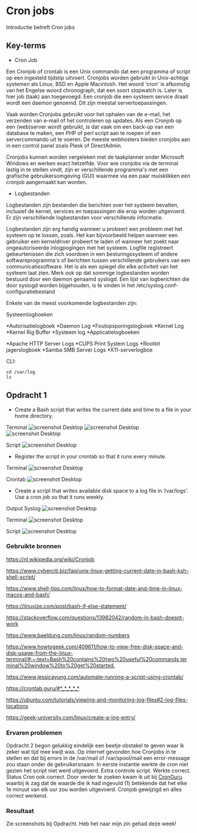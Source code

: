 # Cron jobs

Introductie betreft Cron jobs

## Key-terms

- Cron Job

Een Cronjob of crontab is een Unix commando dat een programma of script op een ingesteld tijdstip uitvoert. Cronjobs worden gebruikt in Unix-achtige systemen als Linux, BSD en Apple Macintosh. Het woord 'cron' is afkomstig van het Engelse woord chronograph, dat een soort stopwatch is. Later is hier job (taak) aan toegevoegd. Een cronjob die een systeem service draait wordt een daemon genoemd. Dit zijn meestal servertoepassingen.

Vaak worden Cronjobs gebruikt voor het ophalen van de e-mail, het verzenden van e-mail of het controleren op updates. Als een Cronjob op een (web)server wordt gebruikt, is dat vaak om een back-up van een database te maken, een PHP of perl script aan te roepen of een servercommando uit te voeren. De meeste webhosters bieden cronjobs aan in een control panel zoals Plesk of DirectAdmin.

Cronjobs kunnen worden vergeleken met de taakplanner onder Microsoft Windows en werken exact hetzelfde. Voor wie cronjobs via de terminal lastig in te stellen vindt, zijn er verschillende programma's met een grafische gebruikersomgeving (GUI) waarmee via een paar muisklikken een cronjob aangemaakt kan worden.

- Logbestanden

Logbestanden zijn bestanden die berichten over het systeem bevatten, inclusief de kernel, services en toepassingen die erop worden uitgevoerd. Er zijn verschillende logbestanden voor verschillende informatie.

Logbestanden zijn erg handig wanneer u probeert een probleem met het systeem op te lossen, zoals. Het kan bijvoorbeeld helpen wanneer een gebruiker een kerneldriver probeert te laden of wanneer het zoekt naar ongeautoriseerde inlogpogingen met het systeem. Logfile registreert gebeurtenissen die zich voordoen in een besturingssysteem of andere softwareprogramma's of berichten tussen verschillende gebruikers van een communicatiesoftware. Het is als een spiegel die elke activiteit van het systeem laat zien. Merk ook op dat sommige logbestanden worden bestuurd door een daemon genaamd syslogd. Een lijst van logberichten die door syslogd worden bijgehouden, is te vinden in het /etc/syslog.conf-configuratiebestand

Enkele van de meest voorkomende logbestanden zijn:

Systeemlogboeken

*Autorisatielogboek
*Daemon Log
*Foutopsporingslogboek
*Kernel Log
*Kernel Rig Buffer
*Systeem log
*Applicatielogboeken

*Apache HTTP Server Logs
*CUPS Print System Logs
*Rootkit jagerslogboek
*Samba SMB Server Logs
*X11-serverlogboe

CLI:

    cd /var/log
    ls

## Opdracht 1

- Create a Bash script that writes the current date and time to a file in your home directory.

Terminal
![screenshot Desktop](../00_includes/LNX/LNX011_2.png)
![screenshot Desktop](../00_includes/LNX/LNX011_3.png)
![screenshot Desktop](../00_includes/LNX/LNX011_4.png)

Script
![screenshot Desktop](../00_includes/LNX/LNX011_1.png)

- Register the script in your crontab so that it runs every minute.

Terminal
![screenshot Desktop](../00_includes/LNX/LNX011_5.png)

Crontab
![screenshot Desktop](../00_includes/LNX/LNX011_6.png)

- Create a script that writes available disk space to a log file in ‘/var/logs’. Use a cron job so that it runs weekly.

Output Syslog
![screenshot Desktop](../00_includes/LNX/LNX011_7.png)

Terminal
![screenshot Desktop](../00_includes/LNX/LNX011_8.png)

Script
![screenshot Desktop](../00_includes/LNX/LNX011_9.png)

### Gebruikte bronnen

<https://nl.wikipedia.org/wiki/Cronjob>

<https://www.cyberciti.biz/faq/unix-linux-getting-current-date-in-bash-ksh-shell-script/>

<https://www.shell-tips.com/linux/how-to-format-date-and-time-in-linux-macos-and-bash/>

<https://linuxize.com/post/bash-if-else-statement/>

<https://stackoverflow.com/questions/13982042/random-in-bash-doesnt-work>

<https://www.baeldung.com/linux/random-numbers>

<https://www.howtogeek.com/409611/how-to-view-free-disk-space-and-disk-usage-from-the-linux-terminal/#:~:text=Bash%20contains%20two%20useful%20commands,terminal%20window%20to%20get%20started.>

<https://www.jessicayung.com/automate-running-a-script-using-crontab/>

<https://crontab.guru/#*_*_*_*_*>

<https://ubuntu.com/tutorials/viewing-and-monitoring-log-files#2-log-files-locations>

<https://geek-university.com/linux/create-a-log-entry/>

### Ervaren problemen

Opdracht 2 begon gelukkig eindelijk een beetje obstakel te geven waar ik zeker wat tijd mee kwijt was. Op internet gevonden hoe Cronjobs in te stellen en dat bij errors in de /var/mail of /var/spool/mail een error-message zou staan onder de gebruikersnaam. In eerste instantie werkte de cron niet gezien het script niet werd uitgevoerd. Extra controle script. Werkte correct. Status Cron ook correct. Door verder te zoeken kwam ik uit bij [CronGuru](https://crontab.guru/#*_*_*_*_*) waarbij ik zag dat de waarde die ik had ingevuld (1) betekende dat het elke 1e minuut van elk uur zou worden uitgevoerd. Cronjob gewijzigd en alles correct werkend.

### Resultaat

Zie screenshots bij Opdracht. Heb het naar mijn zin gehad deze week!
